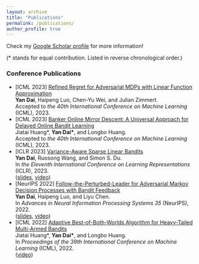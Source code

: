 ```yaml
---
layout: archive
title: "Publications"
permalink: /publications/
author_profile: true
---
```


Check my [Google Scholar profile](https://scholar.google.com/citations?user=gkG4z3IAAAAJ) for more information!

(* stands for equal contribution. Listed in reverse chronological order.)

<!-- ### Manuscripts -->

### Conference Publications
*   \[ICML 2023\] [Refined Regret for Adversarial MDPs with Linear Function Approximation](https://arxiv.org/abs/2301.12942)  
    **Yan Dai**, Haipeng Luo, Chen-Yu Wei, and Julian Zimmert.  
    Accepted to *the 40th International Conference on Machine Learning* (ICML), 2023.
*   \[ICML 2023\] [Banker Online Mirror Descent: A Universal Approach for Delayed Online Bandit Learning](https://arxiv.org/abs/2301.10500)  
    Jiatai Huang\*, **Yan Dai\***, and Longbo Huang.  
    Accepted to *the 40th International Conference on Machine Learning* (ICML), 2023.
*   \[ICLR 2023\] [Variance-Aware Sparse Linear Bandits](https://arxiv.org/abs/2205.13450)  
    **Yan Dai**, Ruosong Wang, and Simon S. Du.  
    In *the Eleventh International Conference on Learning Representations* (ICLR), 2023.  
    ([slides](/files/slides_ICLR2023_Variance_Aware_Sparse_LinBandits.pdf), [video](https://iclr.cc/virtual/2023/poster/11675))
*   \[NeurIPS 2022\] [Follow-the-Perturbed-Leader for Adversarial Markov Decision Processes with Bandit Feedback](https://arxiv.org/abs/2205.13451)   
    **Yan Dai**, Haipeng Luo, and Liyu Chen.  
    In *Advances in Neural Information Processing Systems 35* (NeurIPS), 2022.  
    ([slides](/files/slides_NeurIPS2022_FTPL_for_AMDP.pdf), [video](https://neurips.cc/virtual/2022/poster/54395))
*   \[ICML 2022\] [Adaptive Best-of-Both-Worlds Algorithm for Heavy-Tailed Multi-Armed Bandits](https://arxiv.org/abs/2201.11921)  
    Jiatai Huang\*, **Yan Dai\***, and Longbo Huang.  
    In *Proceedings of the 39th International Conference on Machine Learning* (ICML), 2022.  
    ([video](https://icml.cc/virtual/2022/spotlight/16610))
